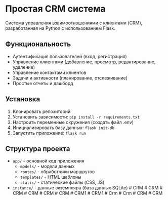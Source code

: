 # Простая CRM система

Система управления взаимоотношениями с клиентами (CRM), разработанная на Python с использованием Flask.

## Функциональность

- Аутентификация пользователей (вход, регистрация)
- Управление клиентами (добавление, просмотр, редактирование, удаление)
- Управление контактами клиентов
- Задачи и активности (планирование, отслеживание)
- Простые отчеты и дашборд

## Установка

1. Клонировать репозиторий
2. Установить зависимости: `pip install -r requirements.txt`
3. Настроить переменные окружения (создать файл .env)
4. Инициализировать базу данных: `flask init-db`
5. Запустить приложение: `flask run`

## Структура проекта

- `app/` - основной код приложения
  - `models/` - модели данных
  - `routes/` - обработчики маршрутов
  - `templates/` - HTML шаблоны
  - `static/` - статические файлы (CSS, JS)
- `instance/` - данные экземпляра (база данных SQLite) #   C R M  
 #   C R M  
 #   C R M  
 #   C R M  
 #   C R M  
 #   C R M  
 #   C R M 1  
 #   C R M 1  
 #   C r m  
 #   C r m  
 #   C R M  
 #   C R M  
 
